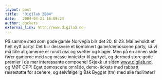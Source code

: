 ```yaml
---
layout: post
title:  "Digilab 2004"
date:   2004-04-21 16:09:24
author: duckers
external_link: http://www.digilab.no
---
```

På samme sted som gode gamle Norvegia blir det 20. til 23. Mai avholdt
et helt nytt party! Det blir dessvere et kombinert game/demoscene party,
så vi må tåle at gamerne er rundt oss og svetter og klager. Men på en
annen side fører gamerne med seg masse inntekter til partyet, og dermed
store gode premier i de mer interessante compoene! Skjekk ut siden
www.digilab.no, og MØT OPP! Eget demoscene område, demo-tickets med
rabbatt, reisestøtte for scenere, og selvfølgelig Bak Bygget (tm) med
alle fasiliteter!

